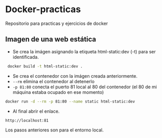# Docker-practicas
Repositorio para practicas y ejercicios de docker 

## Imagen de una web estática
 - Se crea la imágen asignando la etiqueta html-static:dev (-t) para ser identificada.

```sh
 docker build -t html-static:dev .
 ```

- Se crea el contenedor con la imágen creada anteriormente.
- `--rm` elimina el contenedor al detenerlo
- `-p 81:80` conecta el puerto 81 local al 80 del contenedor (el 80 de mi máquina estaba ocupado en ese momento)

```sh
docker run -d --rm -p 81:80 --name static html-static:dev
```

- Al final abrir el enlace.
```sh
http://localhost:81
```

Los pasos anteriores son para el entorno local.
